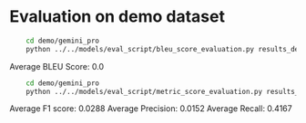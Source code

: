 # Evaluation on demo dataset


```bash
    cd demo/gemini_pro
    python ../../models/eval_script/bleu_score_evaluation.py results_demo.json
```

Average BLEU Score: 0.0


```bash
    cd demo/gemini_pro
    python ../../models/eval_script/metric_score_evaluation.py results_demo.json
```

Average F1 score: 0.0288
Average Precision: 0.0152
Average Recall: 0.4167
